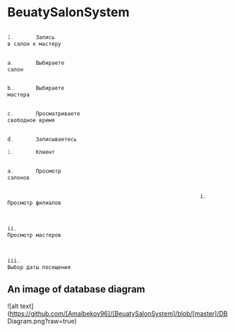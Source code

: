 # BeuatySalonSystem


``` java 

1.       Запись
в салон к мастеру


a.       Выбираете
салон


b.       Выбираете
мастера


c.       Просматриваете
свободное время


d.       Записываетесь

1.       Клиент


a.       Просмотр
салонов


                                                             i.     
Просмотр филиалов


                                                            
ii.     
Просмотр мастеров


                                                          
iii.     
Выбор даты посещения

```


## An image of database diagram

![alt text](https://github.com/[Amalbekov96]/[BeuatySalonSystem]/blob/[master]/DB Diagram.png?raw=true)
